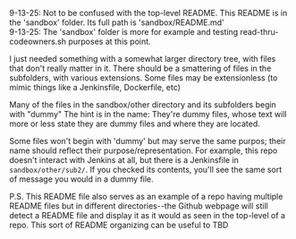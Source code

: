 9-13-25: Not to be confused with the top-level README. This README is in the 'sandbox' folder. Its full path is 'sandbox/README.md'  
9-13-25: The 'sandbox' folder is more for example and testing read-thru-codeowners.sh purposes at this point.  
  
I just needed something with a somewhat larger directory tree, with files that don't really matter in it. There should be a smattering of files in the subfolders, with various extensions. Some files may be extensionless (to mimic things like a Jenkinsfile, Dockerfile, etc) 
  
Many of the files in the sandbox/other directory and its subfolders begin with "dummy"
The hint is in the name: They're dummy files, whose text will more or less state they are dummy files and where they are located. 
  
Some files won't begin with 'dummy' but may serve the same purpos; their name should reflect their purpose/representation. For example, this repo doesn't interact with Jenkins at all, but there is a Jenkinsfile in ```sandbox/other/sub2/```. If you checked its contents, you'll see the same sort of message you would in a dummy file. 
  
P.S. This README file also serves as an example of a repo having multiple README files but in different directories--the Github webpage will still detect a README file and display it as it would as seen in the top-level of a repo. This sort of README organizing can be useful to TBD